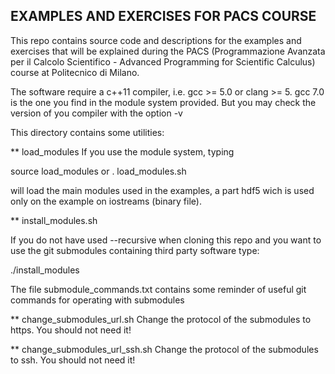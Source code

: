 EXAMPLES AND EXERCISES FOR PACS COURSE
--------------------------------------

This repo contains source code and descriptions for the examples and exercises
that will be explained during the PACS (Programmazione Avanzata per il Calcolo
Scientifico - Advanced Programming for Scientific Calculus) course at
Politecnico di Milano.


The software require a c++11 compiler, i.e. gcc >= 5.0 or clang >= 5.
gcc 7.0 is the one you find in the module system provided. But you may
check the version of you compiler with the option -v

This directory contains some utilities:

**  load_modules
If you use the module system, typing

source load_modules
or
. load_modules.sh

will load the main modules used in the examples, a part hdf5 wich is used only on the example on iostreams (binary file).

**  install_modules.sh

If you do not have used --recursive when cloning this repo and you want to use
the git submodules containing third party software type:

./install_modules

The file submodule_commands.txt contains some reminder of useful git commands for operating with submodules


** change_submodules_url.sh
Change the protocol of the submodules to https. You should not need it!

** change_submodules_url_ssh.sh
Change the protocol of the submodules to ssh. You should not need it!

